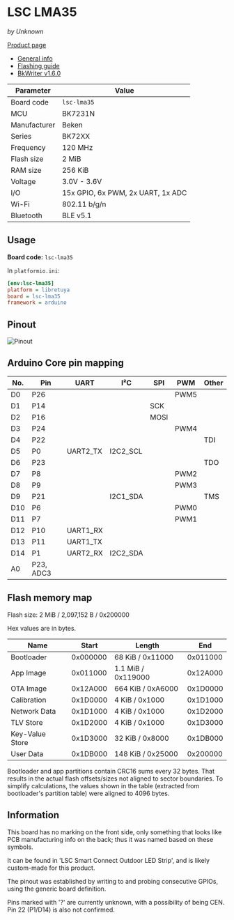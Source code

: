 # LSC LMA35

*by Unknown*

[Product page](https://www.action.com/de-at/p/lsc-smart-connect-outdoor-led-streifen/)

- [General info](../../docs/platform/beken-72xx/README.md)
- [Flashing guide](../../docs/platform/beken-72xx/flashing.md)
- [BkWriter v1.6.0](https://images.tuyacn.com/smart/bk_writer1.60/bk_writer1.60.exe)

Parameter    | Value
-------------|----------------------------------
Board code   | `lsc-lma35`
MCU          | BK7231N
Manufacturer | Beken
Series       | BK72XX
Frequency    | 120 MHz
Flash size   | 2 MiB
RAM size     | 256 KiB
Voltage      | 3.0V - 3.6V
I/O          | 15x GPIO, 6x PWM, 2x UART, 1x ADC
Wi-Fi        | 802.11 b/g/n
Bluetooth    | BLE v5.1

## Usage

**Board code:** `lsc-lma35`

In `platformio.ini`:

```ini
[env:lsc-lma35]
platform = libretuya
board = lsc-lma35
framework = arduino
```

## Pinout

![Pinout](pinout_lsc-lma35.svg)

## Arduino Core pin mapping

No. | Pin       | UART     | I²C      | SPI  | PWM  | Other
----|-----------|----------|----------|------|------|------
D0  | P26       |          |          |      | PWM5 |
D1  | P14       |          |          | SCK  |      |
D2  | P16       |          |          | MOSI |      |
D3  | P24       |          |          |      | PWM4 |
D4  | P22       |          |          |      |      | TDI
D5  | P0        | UART2_TX | I2C2_SCL |      |      |
D6  | P23       |          |          |      |      | TDO
D7  | P8        |          |          |      | PWM2 |
D8  | P9        |          |          |      | PWM3 |
D9  | P21       |          | I2C1_SDA |      |      | TMS
D10 | P6        |          |          |      | PWM0 |
D11 | P7        |          |          |      | PWM1 |
D12 | P10       | UART1_RX |          |      |      |
D13 | P11       | UART1_TX |          |      |      |
D14 | P1        | UART2_RX | I2C2_SDA |      |      |
A0  | P23, ADC3 |          |          |      |      |

## Flash memory map

Flash size: 2 MiB / 2,097,152 B / 0x200000

Hex values are in bytes.

Name            | Start    | Length             | End
----------------|----------|--------------------|---------
Bootloader      | 0x000000 | 68 KiB / 0x11000   | 0x011000
App Image       | 0x011000 | 1.1 MiB / 0x119000 | 0x12A000
OTA Image       | 0x12A000 | 664 KiB / 0xA6000  | 0x1D0000
Calibration     | 0x1D0000 | 4 KiB / 0x1000     | 0x1D1000
Network Data    | 0x1D1000 | 4 KiB / 0x1000     | 0x1D2000
TLV Store       | 0x1D2000 | 4 KiB / 0x1000     | 0x1D3000
Key-Value Store | 0x1D3000 | 32 KiB / 0x8000    | 0x1DB000
User Data       | 0x1DB000 | 148 KiB / 0x25000  | 0x200000

Bootloader and app partitions contain CRC16 sums every 32 bytes. That results in the actual flash offsets/sizes not aligned to sector boundaries. To simplify calculations, the values shown in the table (extracted from bootloader's partition table) were aligned to 4096 bytes.

## Information

This board has no marking on the front side, only something that looks like PCB manufacturing info on the back; thus it was named based on these symbols.

It can be found in 'LSC Smart Connect Outdoor LED Strip', and is likely custom-made for this product.

The pinout was established by writing to and probing consecutive GPIOs, using the generic board definition.

Pins marked with '?' are currently unknown, with a possibility of being CEN. Pin 22 (P1/D14) is also not confirmed.
